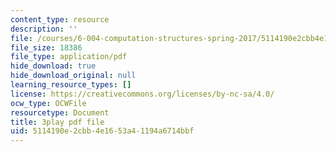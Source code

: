 ```yaml
---
content_type: resource
description: ''
file: /courses/6-004-computation-structures-spring-2017/5114190e2cbb4e1653a41194a6714bbf_63QXdU9pliI.pdf
file_size: 18386
file_type: application/pdf
hide_download: true
hide_download_original: null
learning_resource_types: []
license: https://creativecommons.org/licenses/by-nc-sa/4.0/
ocw_type: OCWFile
resourcetype: Document
title: 3play pdf file
uid: 5114190e-2cbb-4e16-53a4-1194a6714bbf
---
```

